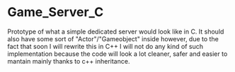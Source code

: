 # Game_Server_C
Prototype of what a simple dedicated server would look like in C. It should also have some sort of "Actor"/"Gameobject" inside however, due to the fact that soon I will rewrite this in C++ I will not do any kind of such implementation because the code will look a lot cleaner, safer and easier to mantain mainly thanks to c++ inheritance.
